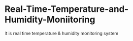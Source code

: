 # Real-Time-Temperature-and-Humidity-Moniitoring
It is  real time temperature &amp; humidity monitoring system
